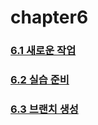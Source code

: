 # chapter6

### [6.1 새로운 작업](https://github.com/2022-oss/chapter6/blob/1622ef24fd1e5a1c21132f8f08c7754b0fd6861c/contents/6.1.md)
### [6.2 실습 준비](https://github.com/2022-oss/chapter6/blob/1622ef24fd1e5a1c21132f8f08c7754b0fd6861c/contents/6.2.md)
### [6.3 브랜치 생성](https://github.com/2022oss/chapter6/blob/b80a7c4004808b4169cf061524837460045a8beb/contents/6.3%20%EB%B8%8C%EB%9E%9C%EC%B9%98%20%EC%83%9D%EC%84%B1.md)
